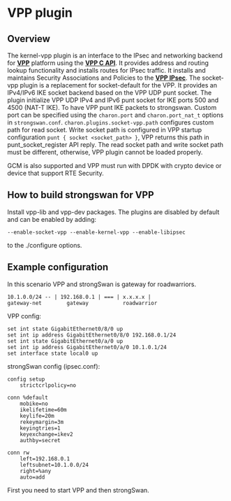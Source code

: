# VPP plugin #

## Overview ##
The kernel-vpp plugin is an interface to the IPsec and networking backend for [**VPP**](https://wiki.fd.io/view/VPPhttps://wiki.fd.io/view/VPP) platform using the [**VPP C API**](https://wiki.fd.io/view/VPP/How_To_Use_The_C_API). It provides address and routing lookup functionality and installs routes for IPsec traffic. It installs and maintains Security Associations and Policies to the [**VPP IPsec**](https://wiki.fd.io/view/VPP/IPSec_and_IKEv2#IPSec).
The socket-vpp plugin is a replacement for socket-default for the VPP. It provides an IPv4/IPv6 IKE socket backend based on the VPP UDP punt socket. The plugin initialize VPP UDP IPv4 and IPv6 punt socket for IKE ports 500 and 4500 (NAT-T IKE). To have VPP punt IKE packets to strongswan. Custom port can be specified using the `charon.port` and `charon.port_nat_t` options in `strongswan.conf`. `charon.plugins.socket-vpp.path` configures custom path for read socket. Write socket path is configured in VPP startup configuration `punt { socket <socket_path> }`, VPP returns this path in punt_socket_register API reply. The read socket path and write socket path must be different, otherwise, VPP plugin cannot be loaded properly.

GCM is also supported and VPP must run with DPDK with crypto device or device that support RTE Security.

## How to build strongswan for VPP ##
Install vpp-lib and vpp-dev packages. The plugins are disabled by default and can be enabled by adding:

    --enable-socket-vpp --enable-kernel-vpp --enable-libipsec

to the ./configure options.

## Example configuration ##
In this scenario VPP and strongSwan is gateway for roadwarriors.

    10.1.0.0/24 -- | 192.168.0.1 | === | x.x.x.x |
    gateway-net        gateway           roadwarrior

VPP config:

    set int state GigabitEthernet0/8/0 up
    set int ip address GigabitEthernet0/8/0 192.168.0.1/24
    set int state GigabitEthernet0/a/0 up
    set int ip address GigabitEthernet0/a/0 10.1.0.1/24
    set interface state local0 up

strongSwan config (ipsec.conf):

    config setup
        strictcrlpolicy=no
    
    conn %default
        mobike=no
        ikelifetime=60m
        keylife=20m
        rekeymargin=3m
        keyingtries=1
        keyexchange=ikev2
        authby=secret
    
    conn rw
        left=192.168.0.1
        leftsubnet=10.1.0.0/24
        right=%any
        auto=add

First you need to start VPP and then strongSwan.

